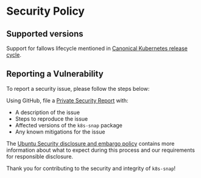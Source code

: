 # Security Policy

## Supported versions

Support for fallows lifecycle mentioned in [Canonical Kubernetes release cycle](https://ubuntu.com/about/release-cycle#canonical-kubernetes-release-cycle).

## Reporting a Vulnerability

To report a security issue, please follow the steps below:

Using GitHub, file a [Private Security Report](https://github.com/canonical/k8s-snap/security/advisories/new) with:
- A description of the issue
- Steps to reproduce the issue
- Affected versions of the `k8s-snap` package
- Any known mitigations for the issue

The [Ubuntu Security disclosure and embargo policy](https://ubuntu.com/security/disclosure-policy) contains more information about what to expect during this process and our requirements for responsible disclosure.

Thank you for contributing to the security and integrity of `k8s-snap`!
